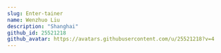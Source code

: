 ```yaml
---
slug: Enter-tainer
name: Wenzhuo Liu
description: "Shanghai"
github_id: 25521218
github_avatar: https://avatars.githubusercontent.com/u/25521218?v=4
---
```


